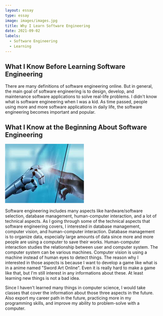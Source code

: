 ```yaml
---
layout: essay
type: essay
image: images/images.jpg
title: Why I Learn Software Engineering
date: 2021-09-02
labels:
  - Software Engineering
  - Learning
---
```

## What I Know Before Learning Software Engineering
There are many definitions of software engineering online. But in general, the main goal of software engineering is to design, develop, and maintenance software applications to solve real-life problems.
I didn't know what is software engineering when I was a kid. As time passed, people using more and more software applications in daily life, the software engineering becomes important and popular. 


## What I Know at the Beginning About Software Engineering
<div class="ui small rounded images">
  <img class="ui image" src="../images/images.jpg">
</div>

Software engineering includes many aspects like hardware/software selection, database management, human-computer interaction, and a lot of technical aspects. As I going through some of the technical aspects that software engineering covers, I interested in database management, computer vision, and human-computer interaction. Database management is to organize data, especially large amounts of data since more and more people are using a computer to save their works. Human-computer interaction studies the relationship between user and computer system. The computer system can be various machines. Computer vision is using a machine instead of human eyes to detect things. The reason why I interested in those aspects is because I want to develop a game like what is in a anime named "Sword Art Online". Even it is really hard to make a game like that, but I'm still interest in any informations about these. At least learning new things is not a bad idea.

Since I haven't learned many things in computer science, I would take classes that cover the information about those three aspects in the future. Also export my career path in the future, practicing more in my programming skills, and improve my ability to problem-solve with a computer. 

